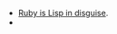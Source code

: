 - [Ruby is Lisp in disguise](https://gist.github.com/amirrajan/f64c811715cd19b7e9dc30eaf79eec85).
- 
